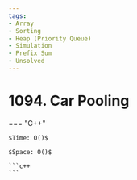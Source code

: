 ```yaml
---
tags:
- Array
- Sorting
- Heap (Priority Queue)
- Simulation
- Prefix Sum
- Unsolved
---
```



# 1094. Car Pooling

=== "C++"

    $Time: O()$

    $Space: O()$

    ```c++
    ```
